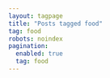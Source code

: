 ```yaml
---
layout: tagpage
title: "Posts tagged food"
tag: food
robots: noindex 
pagination: 
  enabled: true 
  tag: food 
---
```

